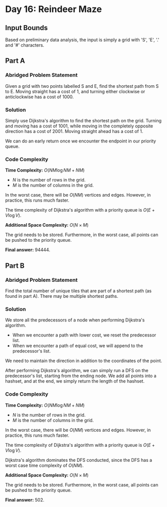 # Day 16: Reindeer Maze

## Input Bounds

Based on preliminary data analysis, the input is simply a grid with 'S', 'E', '.' and '#' characters.

## Part A

### Abridged Problem Statement

Given a grid with two points labelled S and E, find the shortest path from S to E. Moving straight has a cost of 1, and turning either clockwise or anticlockwise has a cost of 1000.

### Solution

Simply use Dijkstra's algorithm to find the shortest path on the grid. Turning and moving has a cost of 1001, while moving in the completely opposite direction has a cost of 2001. Moving straight ahead has a cost of 1. 

We can do an early return once we encounter the endpoint in our priority queue.

### Code Complexity

**Time Complexity:** $O(NM \log NM + NM)$

* $N$ is the number of rows in the grid.
* $M$ is the number of columns in the grid.

In the worst case, there will be $O(NM)$ vertices and edges. However, in practice, this runs much faster.

The time complexity of Dijkstra's algorithm with a priority queue is $O(E + V\log V)$.

**Additional Space Complexity:** $O(N \times M)$

The grid needs to be stored. Furthermore, in the worst case, all points can be pushed to the priority queue.

**Final answer:** 94444.

## Part B

### Abridged Problem Statement

Find the total number of unique tiles that are part of a shortest path (as found in part A). There may be multiple shortest paths.

### Solution

We store all the predecessors of a node when performing Dijkstra's algorithm.

* When we encounter a path with lower cost, we reset the predecessor list.
* When we encounter a path of equal cost, we will append to the predecessor's list.

We need to maintain the direction in addition to the coordinates of the point.

After performing Dijkstra's algorithm, we can simply run a DFS on the predecessor's list, starting from the ending node. We add all points into a hashset, and at the end, we simply return the length of the hashset.

### Code Complexity

**Time Complexity:** $O(NM \log NM + NM)$

* $N$ is the number of rows in the grid.
* $M$ is the number of columns in the grid.

In the worst case, there will be $O(NM)$ vertices and edges. However, in practice, this runs much faster.

The time complexity of Dijkstra's algorithm with a priority queue is $O(E + V\log V)$.

Dijkstra's algorithm dominates the DFS conducted, since the DFS has a worst case time complexity of $O(NM)$.

**Additional Space Complexity:** $O(N \times M)$

The grid needs to be stored. Furthermore, in the worst case, all points can be pushed to the priority queue.

**Final answer:** 502.